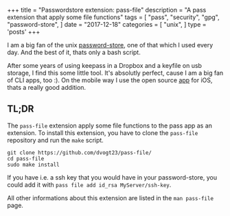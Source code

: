 +++
title = "Passwordstore extension: pass-file"
description = "A pass extension that apply some file functions"
tags = [
    "pass",
    "security",
    "gpg",
    "password-store",
]
date = "2017-12-18"
categories = [
    "unix",
]
type = 'posts'
+++

I am a big fan of the unix [password-store](https://www.passwordstore.org), one of that which I used every day. And the best of it, thats only a bash script.

After some years of using keepass in a Dropbox and a keyfile on usb storage, I find this some little tool. It's absolutly perfect, cause I am a big fan of CLI apps, too :). On the mobile way I use the open source [app](https://github.com/mssun/passforios) for iOS, thats a really good addition.

## TL;DR
The `pass-file` extension apply some file functions to the pass app as an extension. To install this extension, you have to clone the `pass-file` repository and run the `make` script.

```
git clone https://github.com/dvogt23/pass-file/
cd pass-file
sudo make install
```

If you have i.e. a ssh key that you would have in your password-store, you could add it with `pass file add id_rsa MyServer/ssh-key`.

All other informations about this extension are listed in the `man pass-file` page.
